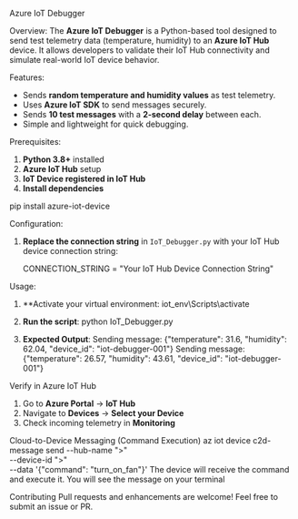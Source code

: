 Azure IoT Debugger

Overview:
The **Azure IoT Debugger** is a Python-based tool designed to send test telemetry data (temperature, humidity) to an **Azure IoT Hub** device. It allows developers to validate their IoT Hub connectivity and simulate real-world IoT device behavior.

Features:
- Sends **random temperature and humidity values** as test telemetry.
- Uses **Azure IoT SDK** to send messages securely.
- Sends **10 test messages** with a **2-second delay** between each.
- Simple and lightweight for quick debugging.

Prerequisites:
1. **Python 3.8+** installed
2. **Azure IoT Hub** setup
3. **IoT Device registered in IoT Hub**
4. **Install dependencies**

pip install azure-iot-device

Configuration:
1. **Replace the connection string** in `IoT_Debugger.py` with your IoT Hub device connection string:

   CONNECTION_STRING = "Your IoT Hub Device Connection String"


Usage:
1. **Activate your virtual environment:
   iot_env\Scripts\activate

2. **Run the script**:
   python IoT_Debugger.py
  
3. **Expected Output**:
   Sending message: {"temperature": 31.6, "humidity": 62.04, "device_id": "iot-debugger-001"}
   Sending message: {"temperature": 26.57, "humidity": 43.61, "device_id": "iot-debugger-001"}
 
Verify in Azure IoT Hub
1. Go to **Azure Portal** → **IoT Hub**
2. Navigate to **Devices** → **Select your Device**
3. Check incoming telemetry in **Monitoring**

Cloud-to-Device Messaging (Command Execution)
az iot device c2d-message send --hub-name "<YOUR HUB>>" \
    --device-id "<YOUR DEVICE ID>>" \
    --data '{"command": "turn_on_fan"}'
The device will receive the command and execute it.
You will see the message on your terminal

Contributing
Pull requests and enhancements are welcome! Feel free to submit an issue or PR. 